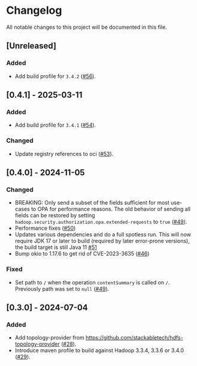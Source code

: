# Changelog

All notable changes to this project will be documented in this file.

## [Unreleased]

### Added

- Add build profile for `3.4.2` ([#56]).

[#56]: https://github.com/stackabletech/hdfs-utils/pull/56

## [0.4.1] - 2025-03-11

### Added

- Add build profile for `3.4.1` ([#54]).

### Changed

- Update registry references to oci ([#53]).

[#53]: https://github.com/stackabletech/hdfs-utils/pull/53
[#54]: https://github.com/stackabletech/hdfs-utils/pull/54

## [0.4.0] - 2024-11-05

### Changed

- BREAKING: Only send a subset of the fields sufficient for most use-cases to OPA for performance reasons.
  The old behavior of sending all fields can be restored by setting `hadoop.security.authorization.opa.extended-requests`
  to `true` ([#49]).
- Performance fixes ([#50])
- Updates various dependencies and do a full spotless run. This will now require JDK 17 or later to build
  (required by later error-prone versions), the build target is still Java 11 [#51]
- Bump okio to 1.17.6 to get rid of CVE-2023-3635 ([#46])

### Fixed

- Set path to `/` when the operation `contentSummary` is called on `/`. Previously path was set to `null` ([#49]).

[#46]: https://github.com/stackabletech/hdfs-utils/pull/46
[#49]: https://github.com/stackabletech/hdfs-utils/pull/49
[#50]: https://github.com/stackabletech/hdfs-utils/pull/50
[#51]: https://github.com/stackabletech/hdfs-utils/pull/51

## [0.3.0] - 2024-07-04

### Added

- Add topology-provider from https://github.com/stackabletech/hdfs-topology-provider ([#28]).
- Introduce maven profile to build against Hadoop 3.3.4, 3.3.6 or 3.4.0 ([#29]).

[#28]: https://github.com/stackabletech/hdfs-utils/pull/28
[#29]: https://github.com/stackabletech/hdfs-utils/pull/29

